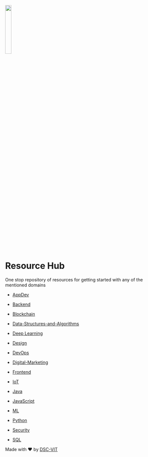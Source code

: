 <img src="static/images/gopher.png" width="20%"/>

# Resource Hub

One stop repository of resources for getting started with any of the mentioned domains


* [AppDev](./Appdev/README.md)

* [Backend](./Backend/README.md)

* [Blockchain](./Blockchain/README.md)

* [Data-Structures-and-Algorithms](./Data-Structures-and-Algorithms/README.md)

* [Deep Learning](./Deep-Learning/README.md)

* [Design](./Design/README.md)

* [DevOps](./DevOps/README.md)

* [Digital-Marketing](./Digital-Marketing/README.md)

* [Frontend](./Frontend/README.md)

* [IoT](./IoT/README.md)

* [Java](./Java/README.md)

* [JavaScript](./Javascript/README.md)

* [ML](./ML/README.md)

* [Python](./Python/README.md)

* [Security](./Security/README.md)

* [SQL](./SQL/README.md)


Made with :heart: by [DSC-VIT](https://github.com/GDGVIT)
